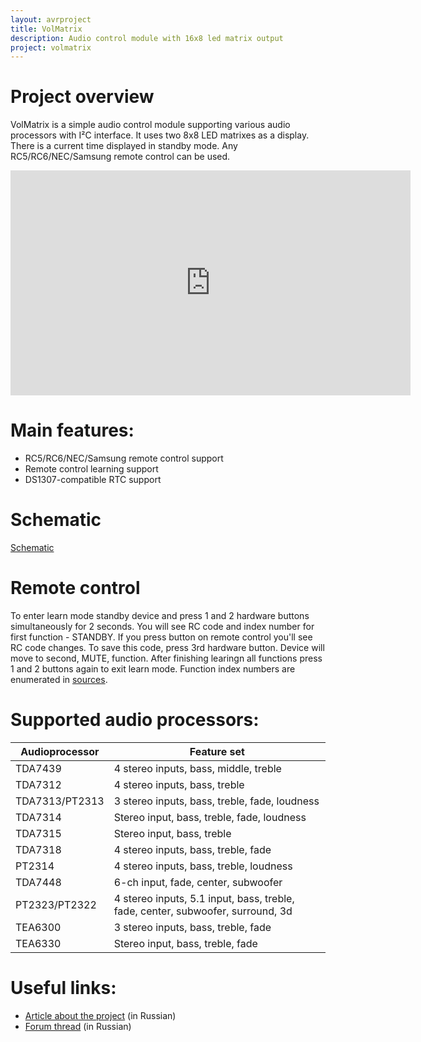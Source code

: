```yaml
---
layout: avrproject
title: VolMatrix
description: Audio control module with 16x8 led matrix output
project: volmatrix
---
```


# Project overview

VolMatrix is a simple audio control module supporting various audio processors with I²C interface. It uses two 8x8 LED matrixes as a display. There is a current time displayed in standby mode. Any RC5/RC6/NEC/Samsung remote control can be used.

<iframe width="640" height="360" src="https://www.youtube.com/embed/VJd88X46HLA" style="border: 0;" allowfullscreen></iframe>

# Main features:

* RC5/RC6/NEC/Samsung remote control support
* Remote control learning support
* DS1307-compatible RTC support

# Schematic

[Schematic](https://raw.githubusercontent.com/WiseLord/volmatrix/master/files/volmatrix.png)

# Remote control

To enter learn mode standby device and press 1 and 2 hardware buttons simultaneously for 2 seconds. You will see RC code and index number for first function - STANDBY. If you press button on remote control you'll see RC code changes. To save this code, press 3rd hardware button. Device will move to second, MUTE, function. After finishing learingn all functions press 1 and 2 buttons again to exit learn mode. Function index numbers are enumerated in <a href="https://github.com/WiseLord/volmatrix/blob/master/display.h#L24-L34">sources</a>.

# Supported audio processors:

|Audioprocessor|Feature set                                                                    |
|--------------|-------------------------------------------------------------------------------|
|TDA7439       |4 stereo inputs, bass, middle, treble                                          |
|TDA7312       |4 stereo inputs, bass, treble                                                  |
|TDA7313/PT2313|3 stereo inputs, bass, treble, fade, loudness                                  |
|TDA7314       |Stereo input, bass, treble, fade, loudness                                     |
|TDA7315       |Stereo input, bass, treble                                                     |
|TDA7318       |4 stereo inputs, bass, treble, fade                                            |
|PT2314        |4 stereo inputs, bass, treble, loudness                                        |
|TDA7448       |6-ch input, fade, center, subwoofer                                            |
|PT2323/PT2322 |4 stereo inputs, 5.1 input, bass, treble, fade, center, subwoofer, surround, 3d|
|TEA6300       |3 stereo inputs, bass, treble, fade                                            |
|TEA6330       |Stereo input, bass, treble, fade                                               |

# Useful links:

* [Article about the project](http://radiokot.ru/konkursCatDay2015/10) (in Russian)
* [Forum thread](http://radiokot.ru/forum/viewtopic.php?t=121583) (in Russian)



